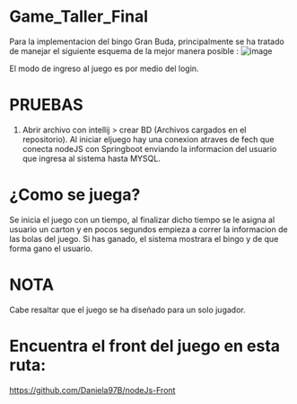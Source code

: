 # Game_Taller_Final

Para la implementacion del bingo Gran Buda, principalmente se ha tratado de manejar el siguiente esquema de la mejor manera posible :
![image](https://user-images.githubusercontent.com/94015994/170914325-0e9dc9ac-9a65-4999-9358-17c321225615.png)

El modo de ingreso al juego es por medio del login. 

# PRUEBAS
1. Abrir archivo con intellij > crear BD (Archivos cargados en el repositorio).
   Al iniciar eljuego hay una conexion atraves de fech que conecta nodeJS con Springboot enviando la informacion del usuario que ingresa al sistema hasta MYSQL.

# ¿Como se juega?
Se inicia el juego con un tiempo, al finalizar dicho tiempo se le asigna al usuario un carton y en pocos segundos empieza a correr la informacion de las bolas del juego.
Si has ganado, el sistema mostrara el bingo y de que forma gano el usuario. 

# NOTA 
Cabe resaltar que el juego se ha diseñado para un solo jugador.

# Encuentra el front del juego en esta ruta:
https://github.com/Daniela97B/nodeJs-Front


